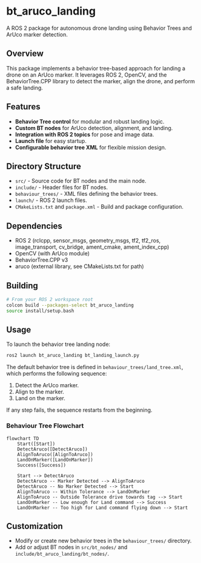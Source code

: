 # bt_aruco_landing

A ROS 2 package for autonomous drone landing using Behavior Trees and ArUco marker detection.

## Overview

This package implements a behavior tree-based approach for landing a drone on an ArUco marker. It leverages ROS 2, OpenCV, and the BehaviorTree.CPP library to detect the marker, align the drone, and perform a safe landing.

## Features

- **Behavior Tree control** for modular and robust landing logic.
- **Custom BT nodes** for ArUco detection, alignment, and landing.
- **Integration with ROS 2 topics** for pose and image data.
- **Launch file** for easy startup.
- **Configurable behavior tree XML** for flexible mission design.

## Directory Structure

- `src/` - Source code for BT nodes and the main node.
- `include/` - Header files for BT nodes.
- `behaviour_trees/` - XML files defining the behavior trees.
- `launch/` - ROS 2 launch files.
- `CMakeLists.txt` and `package.xml` - Build and package configuration.

## Dependencies

- ROS 2 (rclcpp, sensor_msgs, geometry_msgs, tf2, tf2_ros, image_transport, cv_bridge, ament_cmake, ament_index_cpp)
- OpenCV (with ArUco module)
- BehaviorTree.CPP v3
- aruco (external library, see CMakeLists.txt for path)

## Building

```bash
# From your ROS 2 workspace root
colcon build --packages-select bt_aruco_landing
source install/setup.bash
```

## Usage

To launch the behavior tree landing node:

```bash
ros2 launch bt_aruco_landing bt_landing_launch.py
```

The default behavior tree is defined in `behaviour_trees/land_tree.xml`, which performs the following sequence:

1. Detect the ArUco marker.
2. Align to the marker.
3. Land on the marker.

If any step fails, the sequence restarts from the beginning.

### Behaviour Tree Flowchart

```mermaid
flowchart TD
    Start([Start])
    DetectAruco([DetectAruco])
    AlignToAruco([AlignToAruco])
    LandOnMarker([LandOnMarker])
    Success([Success])

    Start --> DetectAruco
    DetectAruco -- Marker Detected --> AlignToAruco
    DetectAruco -- No Marker Detected --> Start
    AlignToAruco -- Within Tolerance --> LandOnMarker
    AlignToAruco -- Outside Tolerance drive towards tag --> Start
    LandOnMarker -- Low enough for Land command --> Success
    LandOnMarker -- Too high for Land command flying down --> Start
```

## Customization

- Modify or create new behavior trees in the `behaviour_trees/` directory.
- Add or adjust BT nodes in `src/bt_nodes/` and `include/bt_aruco_landing/bt_nodes/`.

